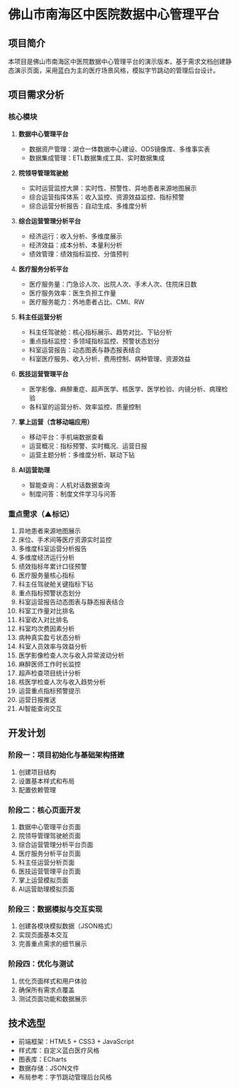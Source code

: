 # 佛山市南海区中医院数据中心管理平台

## 项目简介
本项目是佛山市南海区中医院数据中心管理平台的演示版本，基于需求文档创建静态演示页面，采用蓝白为主的医疗场景风格，模拟字节跳动的管理后台设计。

## 项目需求分析

### 核心模块
1. **数据中心管理平台**
   - 数据资产管理：湖仓一体数据中心建设、ODS镜像库、多维事实表
   - 数据集成管理：ETL数据集成工具、实时数据集成

2. **院领导管理驾驶舱**
   - 实时运营监控大屏：实时性、预警性、异地患者来源地图展示
   - 综合运营指挥体系：收入监控、资源效益监控、指标预警
   - 综合运营分析报告：自动生成、多维度分析

3. **综合运营管理分析平台**
   - 经济运行：收入分析、多维度展示
   - 经济效益：成本分析、本量利分析
   - 绩效管理：绩效指标监控、分值预判

4. **医疗服务分析平台**
   - 医疗服务量：门急诊人次、出院人次、手术人次、住院床日数
   - 医疗服务效率：医生负担工作量
   - 医疗服务能力：外地患者占比、CMI、RW

5. **科主任运营分析**
   - 科主任驾驶舱：核心指标展示、趋势对比、下钻分析
   - 重点指标监控：多领域指标监控、预警状态划分
   - 科室运营报告：动态图表与静态报表结合
   - 科室医疗服务、收入分析、费用控制、病种管理、资源效益

6. **医技运营管理平台**
   - 医学影像、麻醉重症、超声医学、核医学、医学检验、内镜分析、病理检验
   - 各科室的运营分析、效率监控、质量控制

7. **掌上运营（含移动端应用）**
   - 移动平台：手机端数据查看
   - 运营概况：指标预警、实时概况、运营日报
   - 运营主题分析：多维度分析、联动下钻

8. **AI运营助理**
   - 智能查询：人机对话数据查询
   - 制度问答：制度文件学习与问答

### 重点需求（▲标记）
1. 异地患者来源地图展示
2. 床位、手术间等医疗资源实时监控
3. 多维度科室运营分析报告
4. 多维度经济运行分析
5. 绩效指标年累计口径预警
6. 医疗服务量核心指标
7. 科主任驾驶舱关键指标下钻
8. 重点指标预警状态划分
9. 科室运营报告动态图表与静态报表结合
10. 科室工作量对比排名
11. 科室收入对比排名
12. 科室均次费因素分析
13. 病种真实盈亏状态分析
14. 科室人员效率与效益分析
15. 医学影像检查人次与收入异常波动分析
16. 麻醉医师工作时长监控
17. 超声检查项目统计分析
18. 核医学检查人次与收入趋势分析
19. 运营重点指标预警提示
20. 运营日报推送
21. AI智能查询交互

## 开发计划

### 阶段一：项目初始化与基础架构搭建
1. 创建项目结构
2. 设置基本样式和布局
3. 配置依赖管理

### 阶段二：核心页面开发
1. 数据中心管理平台页面
2. 院领导管理驾驶舱页面
3. 综合运营管理分析平台页面
4. 医疗服务分析平台页面
5. 科主任运营分析页面
6. 医技运营管理平台页面
7. 掌上运营模拟页面
8. AI运营助理模拟页面

### 阶段三：数据模拟与交互实现
1. 创建各模块模拟数据（JSON格式）
2. 实现页面基本交互
3. 完善重点需求的细节展示

### 阶段四：优化与测试
1. 优化页面样式和用户体验
2. 确保所有需求点覆盖
3. 测试页面功能和数据展示

## 技术选型
- 前端框架：HTML5 + CSS3 + JavaScript
- 样式库：自定义蓝白医疗风格
- 图表库：ECharts
- 数据存储：JSON文件
- 布局参考：字节跳动管理后台风格
